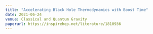 ```yaml
---
title: "Accelerating Black Hole Thermodynamics with Boost Time"
date: 2021-06-24
venue: Classical and Quantum Gravity
paperurl: https://inspirehep.net/literature/1810936
---
```

